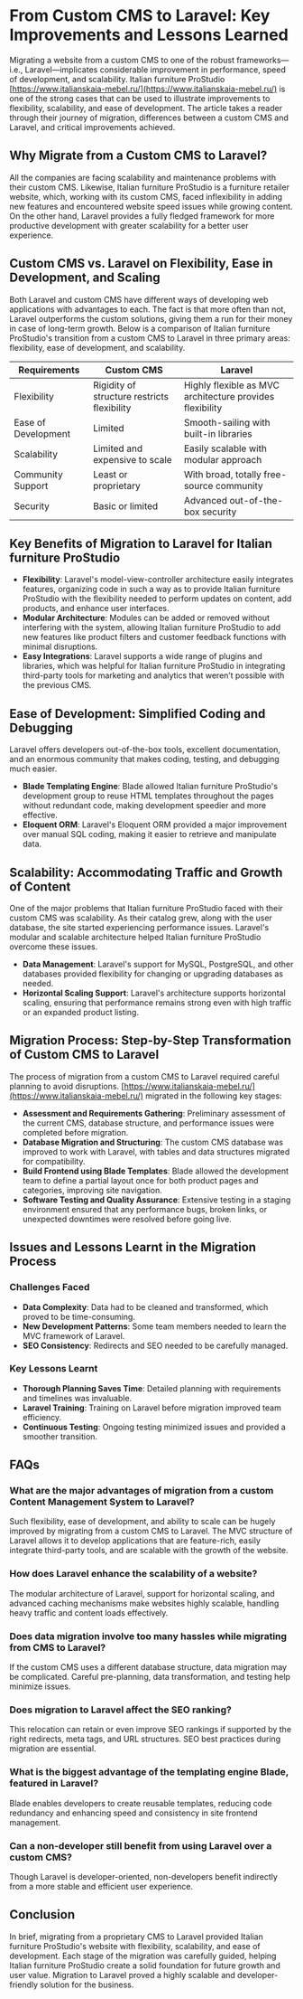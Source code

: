 # **From Custom CMS to Laravel: Key Improvements and Lessons Learned**

Migrating a website from a custom CMS to one of the robust frameworks—i.e., Laravel—implicates considerable improvement in performance, speed of development, and scalability. Italian furniture ProStudio [https://www.italianskaia-mebel.ru/](https://www.italianskaia-mebel.ru/) is one of the strong cases that can be used to illustrate improvements to flexibility, scalability, and ease of development. The article takes a reader through their journey of migration, differences between a custom CMS and Laravel, and critical improvements achieved.

## **Why Migrate from a Custom CMS to Laravel?**

All the companies are facing scalability and maintenance problems with their custom CMS. Likewise, Italian furniture ProStudio is a furniture retailer website, which, working with its custom CMS, faced inflexibility in adding new features and encountered website speed issues while growing content. On the other hand, Laravel provides a fully fledged framework for more productive development with greater scalability for a better user experience.

## **Custom CMS vs. Laravel on Flexibility, Ease in Development, and Scaling**

Both Laravel and custom CMS have different ways of developing web applications with advantages to each. The fact is that more often than not, Laravel outperforms the custom solutions, giving them a run for their money in case of long-term growth. Below is a comparison of Italian furniture ProStudio's transition from a custom CMS to Laravel in three primary areas: flexibility, ease of development, and scalability.

| Requirements | Custom CMS | Laravel |
| --- | --- | --- |
| Flexibility | Rigidity of structure restricts flexibility | Highly flexible as MVC architecture provides flexibility |
| Ease of Development | Limited | Smooth-sailing with built-in libraries |
| Scalability | Limited and expensive to scale | Easily scalable with modular approach |
| Community Support | Least or proprietary | With broad, totally free-source community |
| Security | Basic or limited | Advanced out-of-the-box security |

## **Key Benefits of Migration to Laravel for Italian furniture ProStudio**

- **Flexibility**: Laravel's model-view-controller architecture easily integrates features, organizing code in such a way as to provide Italian furniture ProStudio with the flexibility needed to perform updates on content, add products, and enhance user interfaces.
- **Modular Architecture**: Modules can be added or removed without interfering with the system, allowing Italian furniture ProStudio to add new features like product filters and customer feedback functions with minimal disruptions.
- **Easy Integrations**: Laravel supports a wide range of plugins and libraries, which was helpful for Italian furniture ProStudio in integrating third-party tools for marketing and analytics that weren’t possible with the previous CMS.

## **Ease of Development: Simplified Coding and Debugging**

Laravel offers developers out-of-the-box tools, excellent documentation, and an enormous community that makes coding, testing, and debugging much easier.

- **Blade Templating Engine**: Blade allowed Italian furniture ProStudio's development group to reuse HTML templates throughout the pages without redundant code, making development speedier and more effective.
- **Eloquent ORM**: Laravel's Eloquent ORM provided a major improvement over manual SQL coding, making it easier to retrieve and manipulate data.

## **Scalability: Accommodating Traffic and Growth of Content**

One of the major problems that Italian furniture ProStudio faced with their custom CMS was scalability. As their catalog grew, along with the user database, the site started experiencing performance issues. Laravel's modular and scalable architecture helped Italian furniture ProStudio overcome these issues.

- **Data Management**: Laravel's support for MySQL, PostgreSQL, and other databases provided flexibility for changing or upgrading databases as needed.
- **Horizontal Scaling Support**: Laravel's architecture supports horizontal scaling, ensuring that performance remains strong even with high traffic or an expanded product listing.

## **Migration Process: Step-by-Step Transformation of Custom CMS to Laravel**

The process of migration from a custom CMS to Laravel required careful planning to avoid disruptions. [https://www.italianskaia-mebel.ru/](https://www.italianskaia-mebel.ru/) migrated in the following key stages:

- **Assessment and Requirements Gathering**: Preliminary assessment of the current CMS, database structure, and performance issues were completed before migration.
- **Database Migration and Structuring**: The custom CMS database was improved to work with Laravel, with tables and data structures migrated for compatibility.
- **Build Frontend using Blade Templates**: Blade allowed the development team to define a partial layout once for both product pages and categories, improving site navigation.
- **Software Testing and Quality Assurance**: Extensive testing in a staging environment ensured that any performance bugs, broken links, or unexpected downtimes were resolved before going live.

## **Issues and Lessons Learnt in the Migration Process**

### **Challenges Faced**

- **Data Complexity**: Data had to be cleaned and transformed, which proved to be time-consuming.
- **New Development Patterns**: Some team members needed to learn the MVC framework of Laravel.
- **SEO Consistency**: Redirects and SEO needed to be carefully managed.

### **Key Lessons Learnt**

- **Thorough Planning Saves Time**: Detailed planning with requirements and timelines was invaluable.
- **Laravel Training**: Training on Laravel before migration improved team efficiency.
- **Continuous Testing**: Ongoing testing minimized issues and provided a smoother transition.

## **FAQs**

### What are the major advantages of migration from a custom Content Management System to Laravel?

Such flexibility, ease of development, and ability to scale can be hugely improved by migrating from a custom CMS to Laravel. The MVC structure of Laravel allows it to develop applications that are feature-rich, easily integrate third-party tools, and are scalable with the growth of the website.

### How does Laravel enhance the scalability of a website?

The modular architecture of Laravel, support for horizontal scaling, and advanced caching mechanisms make websites highly scalable, handling heavy traffic and content loads effectively.

### Does data migration involve too many hassles while migrating from CMS to Laravel?

If the custom CMS uses a different database structure, data migration may be complicated. Careful pre-planning, data transformation, and testing help minimize issues.

### Does migration to Laravel affect the SEO ranking?

This relocation can retain or even improve SEO rankings if supported by the right redirects, meta tags, and URL structures. SEO best practices during migration are essential.

### What is the biggest advantage of the templating engine Blade, featured in Laravel?

Blade enables developers to create reusable templates, reducing code redundancy and enhancing speed and consistency in site frontend management.

### Can a non-developer still benefit from using Laravel over a custom CMS?

Though Laravel is developer-oriented, non-developers benefit indirectly from a more stable and efficient user experience.

## **Conclusion**

In brief, migrating from a proprietary CMS to Laravel provided Italian furniture ProStudio's website with flexibility, scalability, and ease of development. Each stage of the migration was carefully guided, helping Italian furniture ProStudio create a solid foundation for future growth and user value. Migration to Laravel proved a highly scalable and developer-friendly solution for the business.
